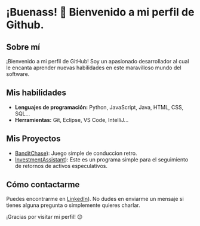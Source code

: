 # ¡Buenass! 👋 Bienvenido a mi perfil de Github.

## Sobre mí

¡Bienvenido a mi perfil de GitHub! Soy un apasionado desarrollador al cual le encanta aprender nuevas habilidades en este maravilloso mundo del software.

## Mis habilidades

- **Lenguajes de programación:** Python, JavaScript, Java, HTML, CSS, SQL...
- **Herramientas:** Git, Eclipse, VS Code, IntelliJ...

## Mis Proyectos

- [BanditChase](github.com/franciscojavierayala/BanditChase)): Juego simple de conduccion retro.
- [InvestmentAssistant](github.com/franciscojavierayala/InvestmentAssistant)): Este es un programa simple para el seguimiento de retornos de activos especulativos.

## Cómo contactarme
Puedes encontrarme en [LinkedIn](linkedin.com/in/francisco-javier-ayala-parejo/)). No dudes en enviarme un mensaje si tienes alguna pregunta o simplemente quieres charlar.

¡Gracias por visitar mi perfil! 😊

